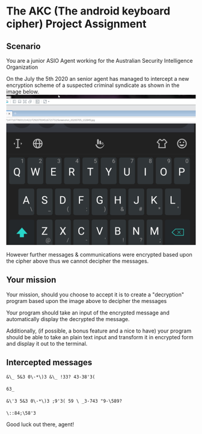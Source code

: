 # The AKC (The android keyboard cipher) Project Assignment 

## Scenario
You are a junior ASIO Agent working for the Australian Security Intelligence Organization

On the July the 5th 2020 an senior agent has managed to intercept a new 
encryption scheme of a suspected criminal syndicate as shown in the image below.
![Encryption scheme](Intercepted.png)

However further messages & communications were encrypted based upon the 
cipher above thus we cannot decipher the messages.

## Your mission
Your mission, should you choose to accept it 
is to create a "decryption" program based upon 
the image above to decipher the messages

Your program should take an input of the encrypted message and 
automatically display the decrypted the message.

Additionally, (if possible, a bonus feature and a nice to have) 
your program should be able to take an plain text input and transform it 
in encrypted form and display it out to the terminal.

## Intercepted messages
```
&\_ 5&3 0\-*\)3 &\_ !33? 43-38'3(

63_

&\'3 5&3 0\-*\)3 ;9'3( 59 \ _3-743 "9-\589?

\::84;\58'3

```

Good luck out there, agent!

